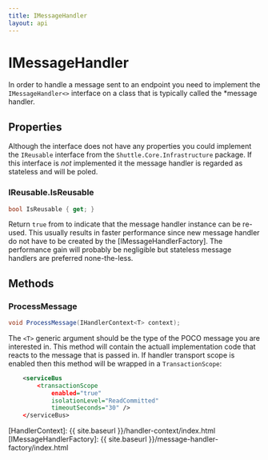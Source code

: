 ```yaml
---
title: IMessageHandler
layout: api
---
```

# IMessageHandler

In order to handle a message sent to an endpoint you need to implement the `IMessageHandler<>` interface on a class that is typically called the *message handler.

## Properties

Although the interface does not have any properties you could implement the `IReusable` interface from the `Shuttle.Core.Infrastructure` package.  If this interface is *not* implemented it the message handler is regarded as stateless and will be poled.

### IReusable.IsReusable

~~~ c#
bool IsReusable { get; }
~~~

Return `true` from to indicate that the message handler instance can be re-used.  This usually results in faster performance since new message handler do not have to be created by the [IMessageHandlerFactory].  The performance gain will probably be negligible but stateless message handlers are preferred none-the-less.

## Methods

### ProcessMessage

~~~ c#
void ProcessMessage(IHandlerContext<T> context);
~~~

The `<T>` generic argument should be the type of the POCO message you are interested in.  This method will contain the actuall implementation code that reacts to the message that is passed in.  If handler transport scope is enabled then this method will be wrapped in a `TransactionScope`:

~~~xml
	<serviceBus
		<transactionScope
			enabled="true"
			isolationLevel="ReadCommitted"
			timeoutSeconds="30" />
	</serviceBus>
~~~

[HandlerContext]: {{ site.baseurl }}/handler-context/index.html
[IMessageHandlerFactory]: {{ site.baseurl }}/message-handler-factory/index.html
